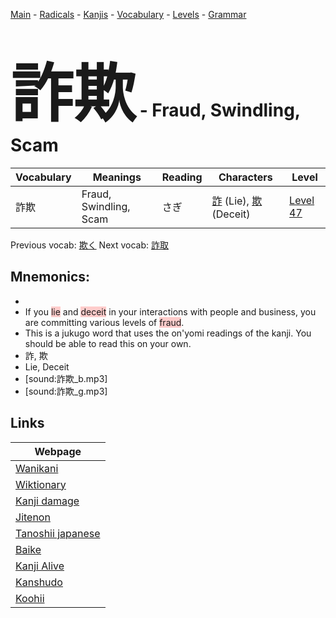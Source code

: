 <style> bigfont {font-size: 100px}</style>
[Main](../README.md) -
[Radicals](../radicals.md) -
[Kanjis](../kanjis.md) -
[Vocabulary](../vocabulary.md) -
[Levels](../levels.md) -
[Grammar](../grammar.md)
# <bigfont> 詐欺</bigfont> - Fraud, Swindling, Scam 

| Vocabulary | Meanings | Reading | Characters | Level |
| --- | --- | --- | --- | --- |
| 詐欺 | Fraud, Swindling, Scam | さぎ |  [詐](../kanjis/詐.md) (Lie), [欺](../kanjis/欺.md) (Deceit) | [Level 47](../levels/wk_level47.md) |

Previous vocab: [欺く](欺く.md) Next vocab: [詐取](詐取.md) 

## Mnemonics:

* 
* If you <span style="background-color:#ffcccb"> lie</span> and <span style="background-color:#ffcccb"> deceit</span> in your interactions with people and business, you are committing various levels of <span style="background-color:#ffcccb"> fraud</span>.
* This is a jukugo word that uses the on'yomi readings of the kanji. You should be able to read this on your own.
* 詐, 欺
* Lie, Deceit
* [sound:詐欺_b.mp3]
* [sound:詐欺_g.mp3]


## Links 

| Webpage |
| --- |
| [Wanikani          ](https://www.wanikani.com/kanji/詐欺) |
| [Wiktionary        ](https://en.wiktionary.org/wiki/詐欺) |
| [Kanji damage      ](http://www.kanjidamage.com/kanji/search?utf8=✓&q=詐欺) |
| [Jitenon           ](https://jitenon.com/kanji/詐欺) |
| [Tanoshii japanese ](https://www.tanoshiijapanese.com/dictionary/kanji.cfm?k=詐欺) |
| [Baike             ](https://baike.baidu.com/item/詐欺) |
| [Kanji Alive       ](https://app.kanjialive.com/詐欺) |
| [Kanshudo          ](https://www.kanshudo.com/searchmn?q=詐欺) |
| [Koohii            ](https://kanji.koohii.com/study/kanji/詐欺) |
